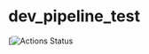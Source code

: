 # dev_pipeline_test

[![Actions Status](https://github.com/ChaDe1922/dev_pipeline_test/github/.github/workflows/checkStyle.yaml/badge.svg)
